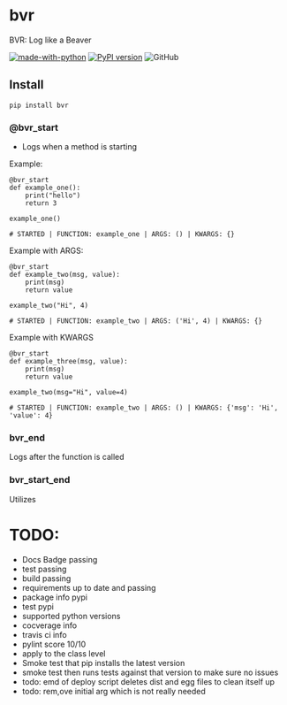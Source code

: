 # bvr
BVR: Log like a Beaver

[![made-with-python](https://img.shields.io/badge/Made%20with-Python-1f425f.svg)](https://www.python.org/)
[![PyPI version](https://badge.fury.io/py/bvr.svg)](https://badge.fury.io/py/bvr)
![GitHub](https://img.shields.io/github/license/doedotdev/bvr)




## Install
```
pip install bvr
```

### @bvr_start
- Logs when a method is starting

Example:
```
@bvr_start
def example_one():
    print("hello")
    return 3

example_one()

# STARTED | FUNCTION: example_one | ARGS: () | KWARGS: {} 
```

Example with ARGS:
```
@bvr_start
def example_two(msg, value):
    print(msg)
    return value

example_two("Hi", 4)

# STARTED | FUNCTION: example_two | ARGS: ('Hi', 4) | KWARGS: {}
```

Example with KWARGS
```
@bvr_start
def example_three(msg, value):
    print(msg)
    return value

example_two(msg="Hi", value=4)

# STARTED | FUNCTION: example_two | ARGS: () | KWARGS: {'msg': 'Hi', 'value': 4} 
```

### bvr_end
Logs after the function is called

### bvr_start_end
Utilizes 


# TODO:
- Docs Badge passing
- test passing
- build passing
- requirements up to date and passing
- package info pypi
- test pypi
- supported python versions
- cocverage info
- travis ci info
- pylint score 10/10
- apply to the class level
- Smoke test that pip installs the latest version
- smoke test then runs tests against that version to make sure no issues
- todo: emd of deploy script deletes dist and egg files to clean itself up
- todo: rem,ove initial arg which is not really needed
